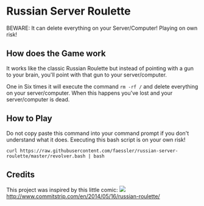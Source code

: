 # Russian Server Roulette
<div class="admonition warning">
BEWARE: It can delete everything on your Server/Computer! Playing on own risk!
</div>

## How does the Game work
It works like the classic Russian Roulette but instead of pointing with a gun to your brain, you'll point with that gun to your server/computer.

One in Six times it will execute the command ```rm -rf /``` and delete everything on your server/computer. When this happens you've lost and your server/computer is dead.

## How to Play
<div class="admonition warning">
Do not copy paste this command into your command prompt if you don't understand what it does. Executing this bash script is on your own risk!
</div>

```shell
curl https://raw.githubusercontent.com/faessler/russian-server-roulette/master/revolver.bash | bash
```

## Credits
This project was inspired by this little comic:
<img src="http://www.commitstrip.com/wp-content/uploads/2014/05/Strip-Roulette-russe-650-finalenglish.jpg" />
http://www.commitstrip.com/en/2014/05/16/russian-roulette/

